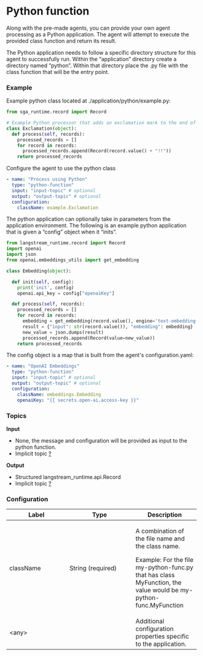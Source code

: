 # Python function

Along with the pre-made agents, you can provide your own agent processing as a Python application. The agent will attempt to execute the provided class function and return its result.

The Python application needs to follow a specific directory structure for this agent to successfully run. Within the “application” directory create a directory named “python”. Within that directory place the .py file with the class function that will be the entry point.

### Example

Example python class located at ./application/python/example.py:

```python
from sga_runtime.record import Record

# Example Python processor that adds an exclamation mark to the end of the record value
class Exclamation(object):
  def process(self, records):
    processed_records = []
    for record in records:
      processed_records.append(Record(record.value() + "!!"))
    return processed_records
```

Configure the agent to use the python class

```yaml
- name: "Process using Python"
  type: "python-function"
  input: "input-topic" # optional
  output: "output-topic" # optional
  configuration:
    className: example.Exclamation
```

The python application can optionally take in parameters from the application environment. The following is an example python application that is given a “config” object when it “inits”.

```python
from langstream_runtime.record import Record
import openai
import json
from openai.embeddings_utils import get_embedding

class Embedding(object):

  def init(self, config):
    print('init', config)
    openai.api_key = config["openaiKey"]

  def process(self, records):
    processed_records = []
    for record in records:
      embedding = get_embedding(record.value(), engine='text-embedding-ada-002')
      result = {"input": str(record.value()), "embedding": embedding}
      new_value = json.dumps(result)
      processed_records.append(Record(value=new_value))
    return processed_records
```

The config object is a map that is built from the agent's configuration.yaml:

```yaml
- name: "OpenAI Embeddings"
  type: "python-function"
  input: "input-topic" # optional
  output: "output-topic" # optional
  configuration:
    className: embeddings.Embedding
    openaiKey: "{{ secrets.open-ai.access-key }}"
```

### Topics

**Input**

* None, the message and configuration will be provided as input to the python function.
* Implicit topic [?](../agent-messaging.md#implicit-input-and-output-topics)

**Output**

* Structured langstream\_runtime.api.Record
* Implicit topic [?](../agent-messaging.md#implicit-input-and-output-topics)

### **Configuration**

<table><thead><tr><th width="143.33333333333331">Label</th><th width="159">Type</th><th>Description</th></tr></thead><tbody><tr><td>className</td><td>String (required)</td><td><p>A combination of the file name and the class name.</p><p></p><p>Example: For the file my-python-func.py that has class MyFunction, the value would be my-python-func.MyFunction</p></td></tr><tr><td>&#x3C;any></td><td><br></td><td>Additional configuration properties specific to the application.</td></tr></tbody></table>
